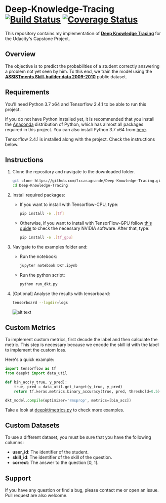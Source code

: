 # Deep-Knowledge-Tracing [![Build Status](https://travis-ci.com/lccasagrande/Deep-Knowledge-Tracing.svg?branch=master)](https://travis-ci.com/lccasagrande/Deep-Knowledge-Tracing) [![Coverage Status](https://coveralls.io/repos/github/lccasagrande/Deep-Knowledge-Tracing/badge.svg?branch=master&kill_cache=1)](https://coveralls.io/github/lccasagrande/Deep-Knowledge-Tracing?branch=master&kill_cache=1)

This repository contains my implementation of [**Deep Knowledge Tracing**](https://github.com/chrispiech/DeepKnowledgeTracing) for the Udacity's Capstone Project.


## Overview

The objective is to predict the probabilities of a student correctly answering a problem not yet seen by him. To this end, we train the model using the [**ASSISTments Skill-builder data 2009-2010**](https://sites.google.com/site/assistmentsdata/home/assistment-2009-2010-data/skill-builder-data-2009-2010) public dataset.

## Requirements

You'll need Python 3.7 x64 and Tensorflow 2.4.1 to be able to run this project.

If you do not have Python installed yet, it is recommended that you install the [Anaconda](https://www.anaconda.com/download/) distribution of Python, which has almost all packages required in this project. You can also install Python 3.7 x64 from [here](https://www.python.org/downloads/).

Tensorflow 2.4.1 is installed along with the project. Check the instructions below.

## Instructions

1. Clone the repository and navigate to the downloaded folder.

    ``` bash
    git clone https://github.com/lccasagrande/Deep-Knowledge-Tracing.git
    cd Deep-Knowledge-Tracing
    ```

2. Install required packages:

    - If you want to install with Tensorflow-CPU, type:

        ``` bash
        pip install -e .[tf]
        ```

    - Otherwise, if you want to install with TensorFlow-GPU follow [this guide](https://www.tensorflow.org/install/) to check the necessary NVIDIA software. After that, type:

        ``` bash
        pip install -e .[tf_gpu]
        ```

3. Navigate to the examples folder and:
    - Run the notebook:

        ``` bash
        jupyter notebook DKT.ipynb
        ```

    - Run the python script:

        ``` bash
        python run_dkt.py
        ```

4. [Optional] Analyse the results with tensorboard:

    ``` bash
    tensorboard --logdir=logs
    ```

    ![alt text](docs/output_example.png "Output example")

## Custom Metrics

To implement custom metrics, first decode the label and then calculate the metric. This step is necessary because we encode the skill id with the label to implement the custom loss.

Here's a quick example:

```python
import tensorflow as tf
from deepkt import data_util

def bin_acc(y_true, y_pred):
    true, pred = data_util.get_target(y_true, y_pred)
    return tf.keras.metrics.binary_accuracy(true, pred, threshold=0.5)

dkt_model.compile(optimizer='rmsprop', metrics=[bin_acc])
```

Take a look at [deepkt/metrics.py](https://github.com/lccasagrande/Deep-Knowledge-Tracing/tree/master/deepkt/metrics.py) to check more examples.

## Custom Datasets

To use a different dataset, you must be sure that you have the following columns:

- **user_id**: The identifier of the student.
- **skill_id**: The identifier of the skill of the question.
- **correct**: The answer to the question [0, 1].

## Support

If you have any question or find a bug, please contact me or open an issue. Pull request are also welcome.
